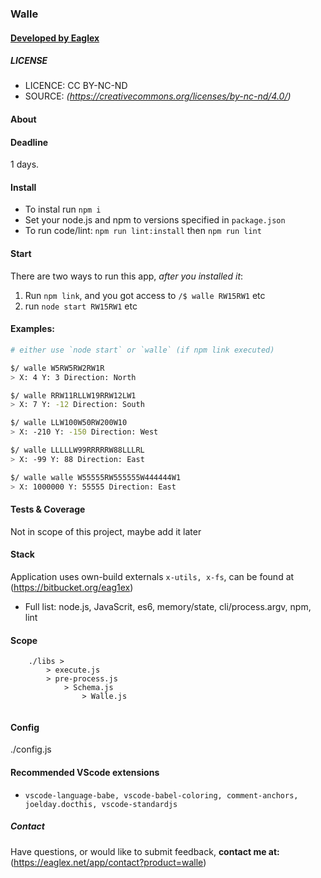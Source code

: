
### Walle
#### [ Developed by Eaglex ](http://eaglex.net)

  
##### LICENSE
* LICENCE: CC BY-NC-ND
* SOURCE: _(https://creativecommons.org/licenses/by-nc-nd/4.0/)_

  
#### About



#### Deadline
1 days.


#### Install
- To instal run `npm i`
- Set your node.js and npm to versions specified in `package.json`
- To run code/lint: `npm run lint:install` then `npm run lint`


#### Start
There are two ways to run this app, _after you installed it_:
1. Run `npm link`, and you got access to  `/$ walle RW15RW1` etc
2. run `node start RW15RW1` etc


#### Examples:
```sh
# either use `node start` or `walle` (if npm link executed)

$/ walle W5RW5RW2RW1R
> X: 4 Y: 3 Direction: North

$/ walle RRW11RLLW19RRW12LW1  
> X: 7 Y: -12 Direction: South

$/ walle LLW100W50RW200W10
> X: -210 Y: -150 Direction: West

$/ walle LLLLLW99RRRRRW88LLLRL
> X: -99 Y: 88 Direction: East

$/ walle walle W55555RW555555W444444W1
> X: 1000000 Y: 55555 Direction: East

```


#### Tests & Coverage
Not in scope of this project, maybe add it later


#### Stack
Application uses own-build externals `x-utils, x-fs`, can be found at (https://bitbucket.org/eag1ex)
* Full list:  node.js, JavaScrit, es6, memory/state, cli/process.argv, npm, lint

#### Scope

```
    ./libs >
        > execute.js
        > pre-process.js
            > Schema.js
                > Walle.js
        
```



#### Config
./config.js


#### Recommended VScode extensions
- `vscode-language-babe, vscode-babel-coloring, comment-anchors, joelday.docthis, vscode-standardjs`


##### Contact
Have questions, or would like to submit feedback, **contact me at:** (https://eaglex.net/app/contact?product=walle)